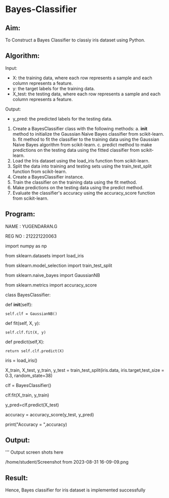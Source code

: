 # Bayes-Classifier
## Aim:
To Construct a Bayes Classifier to classiy iris dataset using Python.
## Algorithm:
Input: 
- X: the training data, where each row represents a sample and each column represents a feature.
- y: the target labels for the training data.
- X_test: the testing data, where each row represents a sample and each column represents a feature.

Output:
- y_pred: the predicted labels for the testing data.

1. Create a BayesClassifier class with the following methods:
   a. __init__ method to initialize the Gaussian Naive Bayes classifier from scikit-learn.
   b. fit method to fit the classifier to the training data using the Gaussian Naive Bayes algorithm from scikit-learn.
   c. predict method to make predictions on the testing data using the fitted classifier from scikit-learn.
2. Load the Iris dataset using the load_iris function from scikit-learn.
3. Split the data into training and testing sets using the train_test_split function from scikit-learn.
4. Create a BayesClassifier instance.
5. Train the classifier on the training data using the fit method.
6. Make predictions on the testing data using the predict method.
7. Evaluate the classifier's accuracy using the accuracy_score function from scikit-learn.

## Program:

NAME : YUGENDARAN.G

REG NO : 212221220063

import numpy as np

from sklearn.datasets import load_iris

from sklearn.model_selection import train_test_split

from sklearn.naive_bayes import GaussianNB

from sklearn.metrics import accuracy_score


class BayesClassifier:

  def __init__(self):
  
    self.clf = GaussianNB()

  def fit(self, X, y):
  
    self.clf.fit(X, y)

  def predict(self,X):
  
    return self.clf.predict(X)


iris = load_iris()

X_train, X_test, y_train, y_test = train_test_split(iris.data, iris.target,test_size = 0.3, random_state=38)

clf = BayesClassifier()

clf.fit(X_train, y_train)

y_pred=clf.predict(X_test)

accuracy =  accuracy_score(y_test, y_pred)

print("Accuracy = ",accuracy)

## Output:
''' Output screen shots here

/home/student/Screenshot from 2023-08-31 16-09-09.png


## Result:
Hence, Bayes classifier for iris dataset is implemented successfully



